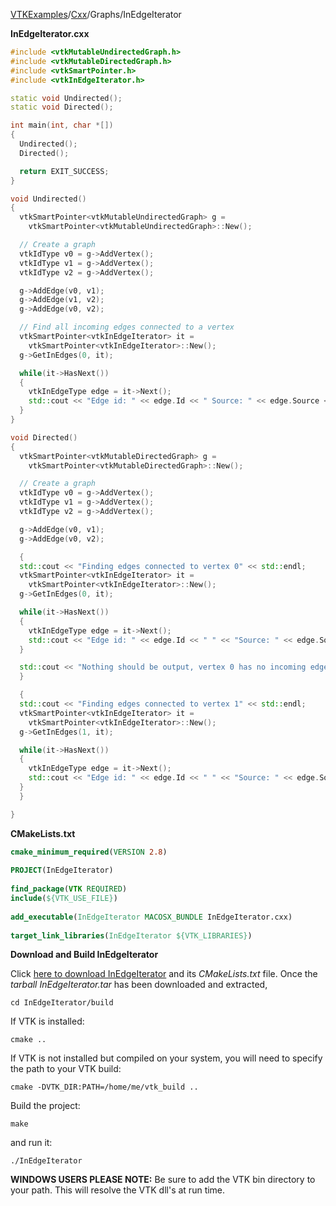 [VTKExamples](/index/)/[Cxx](/Cxx)/Graphs/InEdgeIterator

**InEdgeIterator.cxx**
```c++
#include <vtkMutableUndirectedGraph.h>
#include <vtkMutableDirectedGraph.h>
#include <vtkSmartPointer.h>
#include <vtkInEdgeIterator.h>

static void Undirected();
static void Directed();

int main(int, char *[])
{
  Undirected();
  Directed();

  return EXIT_SUCCESS;
}

void Undirected()
{
  vtkSmartPointer<vtkMutableUndirectedGraph> g =
    vtkSmartPointer<vtkMutableUndirectedGraph>::New();

  // Create a graph
  vtkIdType v0 = g->AddVertex();
  vtkIdType v1 = g->AddVertex();
  vtkIdType v2 = g->AddVertex();

  g->AddEdge(v0, v1);
  g->AddEdge(v1, v2);
  g->AddEdge(v0, v2);

  // Find all incoming edges connected to a vertex
  vtkSmartPointer<vtkInEdgeIterator> it =
    vtkSmartPointer<vtkInEdgeIterator>::New();
  g->GetInEdges(0, it);

  while(it->HasNext())
  {
    vtkInEdgeType edge = it->Next();
    std::cout << "Edge id: " << edge.Id << " Source: " << edge.Source << std::endl;
  }
}

void Directed()
{
  vtkSmartPointer<vtkMutableDirectedGraph> g =
    vtkSmartPointer<vtkMutableDirectedGraph>::New();

  // Create a graph
  vtkIdType v0 = g->AddVertex();
  vtkIdType v1 = g->AddVertex();
  vtkIdType v2 = g->AddVertex();

  g->AddEdge(v0, v1);
  g->AddEdge(v0, v2);

  {
  std::cout << "Finding edges connected to vertex 0" << std::endl;
  vtkSmartPointer<vtkInEdgeIterator> it =
    vtkSmartPointer<vtkInEdgeIterator>::New();
  g->GetInEdges(0, it);

  while(it->HasNext())
  {
    vtkInEdgeType edge = it->Next();
    std::cout << "Edge id: " << edge.Id << " " << "Source: " << edge.Source << std::endl;
  }

  std::cout << "Nothing should be output, vertex 0 has no incoming edges!" << std::endl;
  }

  {
  std::cout << "Finding edges connected to vertex 1" << std::endl;
  vtkSmartPointer<vtkInEdgeIterator> it =
    vtkSmartPointer<vtkInEdgeIterator>::New();
  g->GetInEdges(1, it);

  while(it->HasNext())
  {
    vtkInEdgeType edge = it->Next();
    std::cout << "Edge id: " << edge.Id << " " << "Source: " << edge.Source << std::endl;
  }
  }

}
```
**CMakeLists.txt**
```cmake
cmake_minimum_required(VERSION 2.8)
 
PROJECT(InEdgeIterator)
 
find_package(VTK REQUIRED)
include(${VTK_USE_FILE})
 
add_executable(InEdgeIterator MACOSX_BUNDLE InEdgeIterator.cxx)
 
target_link_libraries(InEdgeIterator ${VTK_LIBRARIES})
```

**Download and Build InEdgeIterator**

Click [here to download InEdgeIterator](https://github.com/lorensen/VTKWikiExamplesTarballs/raw/master/InEdgeIterator.tar) and its *CMakeLists.txt* file.
Once the *tarball InEdgeIterator.tar* has been downloaded and extracted,
```
cd InEdgeIterator/build 
```
If VTK is installed:
```
cmake ..
```
If VTK is not installed but compiled on your system, you will need to specify the path to your VTK build:
```
cmake -DVTK_DIR:PATH=/home/me/vtk_build ..
```
Build the project:
```
make
```
and run it:
```
./InEdgeIterator
```
**WINDOWS USERS PLEASE NOTE:** Be sure to add the VTK bin directory to your path. This will resolve the VTK dll's at run time.

